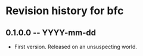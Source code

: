 # Revision history for bfc

## 0.1.0.0  -- YYYY-mm-dd

* First version. Released on an unsuspecting world.
